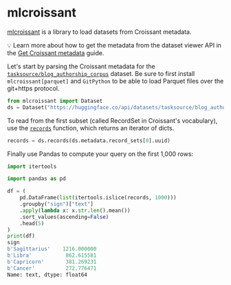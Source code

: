 # mlcroissant

[mlcroissant](https://github.com/mlcommons/croissant/tree/main/python/mlcroissant) is a library to load datasets from Croissant metadata.

<Tip>

💡 Learn more about how to get the metadata from the dataset viewer API in the [Get Croissant metadata](croissant) guide.

</Tip>

Let's start by parsing the Croissant metadata for the [`tasksource/blog_authorship_corpus`](https://huggingface.co/datasets/tasksource/blog_authorship_corpus) dataset. Be sure to first install `mlcroissant[parquet]` and `GitPython` to be able to load Parquet files over the git+https protocol.

```py
from mlcroissant import Dataset
ds = Dataset("https://huggingface.co/api/datasets/tasksource/blog_authorship_corpus/croissant")
```

To read from the first subset (called RecordSet in Croissant's vocabulary), use the [`records`](https://github.com/mlcommons/croissant/blob/cd64e12c733cf8bf48f2f85c951c1c67b1c94f5a/python/mlcroissant/mlcroissant/_src/datasets.py#L86) function, which returns an iterator of dicts.

```py
records = ds.records(ds.metadata.record_sets[0].uuid)
```

Finally use Pandas to compute your query on the first 1,000 rows:

```py
import itertools

import pandas as pd

df = (
    pd.DataFrame(list(itertools.islice(records, 1000)))
    .groupby("sign")["text"]
    .apply(lambda x: x.str.len().mean())
    .sort_values(ascending=False)
    .head(5)
)
print(df)
sign
b'Sagittarius'    1216.000000
b'Libra'           862.615581
b'Capricorn'       381.269231
b'Cancer'          272.776471
Name: text, dtype: float64
```
